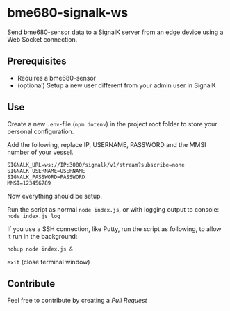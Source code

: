 # bme680-signalk-ws
Send bme680-sensor data to a SignalK server from an edge device using a Web Socket connection.

## Prerequisites
- Requires a bme680-sensor
- (optional) Setup a new user different from your admin user in SignalK

## Use
Create a new  `.env`-file (`npm dotenv`) in the project root folder to store your personal configuration.

Add the following,  replace IP, USERNAME, PASSWORD and the MMSI number of your vessel.
```
SIGNALK_URL=ws://IP:3000/signalk/v1/stream?subscribe=none
SIGNALK_USERNAME=USERNAME
SIGNALK_PASSWORD=PASSWORD
MMSI=123456789
```

Now everything should be setup.

Run the script as normal `node index.js`, or with logging output to console: `node index.js log`

If you use a SSH connection, like Putty, run the script as following, to allow it run in the background:

`nohup node index.js &`

`exit` (close terminal window)

## Contribute
Feel free to contribute by creating a *Pull Request*